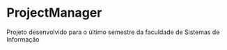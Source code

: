 # ProjectManager
Projeto desenvolvido para o último semestre da faculdade de Sistemas de Informação
